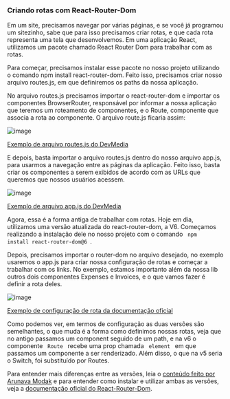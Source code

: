 ### Criando rotas com React-Router-Dom

Em um site, precisamos navegar por várias páginas, e se você já programou um sitezinho, sabe que para isso precisamos criar rotas, e que cada rota representa uma tela que desenvolvemos. Em uma aplicação React, utilizamos um pacote chamado React Router Dom para trabalhar com as rotas.

Para começar, precisamos instalar esse pacote no nosso projeto utilizando o comando npm install react-router-dom. Feito isso, precisamos criar nosso arquivo routes.js, em que definiremos os paths da nossa aplicação.

No arquivo routes.js precisamos importar o react-router-dom e importar os componentes BrowserRouter, responsável por informar a nossa aplicação que teremos um roteamento de componentes, e o Route, componente que associa a rota ao componente.
O arquivo route.js ficaria assim:

![image](https://user-images.githubusercontent.com/65983895/148790391-cb3c7c35-a352-4c5e-855f-40b42fe9530e.png)

[Exemplo de arquivo routes.js do DevMedia](https://www.devmedia.com.br/react-js-criando-rotas-com-react-router-dom/42901)

E depois, basta importar o arquivo routes.js dentro do nosso arquivo app.js, para usarmos a navegação entre as páginas da aplicação. Feito isso, basta criar os componentes a serem exibidos de acordo com as URLs que queremos que nossos usuários acessem.

![image](https://user-images.githubusercontent.com/65983895/148790490-38501c82-8b6c-4431-86d7-326f2556f13b.png)

[Exemplo de arquivo app.js do DevMedia](https://www.devmedia.com.br/react-js-criando-rotas-com-react-router-dom/42901)

Agora, essa é a forma antiga de trabalhar com rotas. Hoje em dia,  utilizamos uma versão atualizada do react-router-dom, a V6. Começamos realizando a instalação dele no nosso projeto com o comando <code> npm install react-router-dom@6 </code>.

Depois, precisamos importar o router-dom no arquivo desejado, no exemplo usaremos o app.js para criar nossa configuração de rotas e começar a trabalhar com os links. No exemplo, estamos importanto além da nossa lib outros dois componentes Expenses e Invoices, e o que vamos fazer é definir a rota deles. 

![image](https://user-images.githubusercontent.com/65983895/149771916-cabe94e2-fb9c-43a3-8e25-4c8ecc9a107f.png)

[Exemplo de configuração de rota da documentação oficial](https://reactrouter.com/docs/en/v6/getting-started/tutorial)

Como podemos ver, em termos de configuração as duas versões são semelhantes, o que muda é a forma como definimos nossas rotas, veja que no antigo passamos um component seguido de um path, e na v6 o componente <code> Route </code> recebe uma prop chamada <code> element </code> em que passamos um componente a ser renderizado. Além disso, o que na v5 seria o Switch, foi substituído por Routes. 

Para entender mais diferenças entre as versões, leia o [conteúdo feito por Arunava Modak](https://dev.to/arunavamodak/react-router-v5-vs-v6-dp0) e para entender como instalar e utilizar ambas as versões, veja a [documentação oficial do React-Router-Dom](https://reactrouter.com/docs/en/v6).

